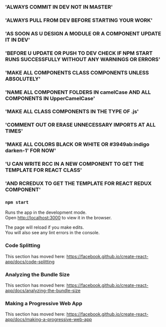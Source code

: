 ### 'ALWAYS COMMIT IN DEV NOT IN MASTER'

### 'ALWAYS PULL FROM DEV BEFORE STARTING YOUR WORK'

### 'AS SOON AS U DESIGN A MODULE OR A COMPONENT UPDATE IT IN DEV'

### 'BEFORE U UPDATE OR PUSH TO DEV CHECK IF NPM START RUNS SUCCESSFULLY WITHOUT ANY WARNINGS OR ERRORS'

### 'MAKE ALL COMPONENTS CLASS COMPONENTS UNLESS ABSOLUTELY'

### 'NAME ALL COMPONENT FOLDERS IN camelCase AND ALL COMPONENTS IN UpperCamelCase'

### 'MAKE ALL CLASS COMPONENTS IN THE TYPE OF .js'

### 'COMMENT OUT OR ERASE UNNECESSARY IMPORTS AT ALL TIMES'

### 'MAKE ALL COLORS BLACK OR WHITE OR  #3949ab:indigo darken-1' FOR NOW'

### 'U CAN WRITE RCC IN A NEW COMPONENT TO GET THE TEMPLATE FOR REACT CLASS'
### 'AND RCREDUX TO GET THE TEMPLATE FOR REACT REDUX COMPONENT'

### `npm start`

Runs the app in the development mode.<br />
Open [http://localhost:3000](http://localhost:3000) to view it in the browser.

The page will reload if you make edits.<br />
You will also see any lint errors in the console.

### Code Splitting

This section has moved here: https://facebook.github.io/create-react-app/docs/code-splitting

### Analyzing the Bundle Size

This section has moved here: https://facebook.github.io/create-react-app/docs/analyzing-the-bundle-size

### Making a Progressive Web App

This section has moved here: https://facebook.github.io/create-react-app/docs/making-a-progressive-web-app


